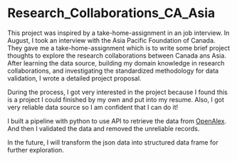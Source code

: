 # Research_Collaborations_CA_Asia


This project was inspired by a take-home-assignment in an job interview. In August, I took an interview with the Asia Pacific Foundation of Canada. They gave me a take-home-assignment which is to write some brief project thoughts to explore the research collaborations between Canada ans Asia. After learning the data source, building my domain knowledge in research collaborations, and investigating the standardized methodology for data validation, I wrote a detailed project proposal. 

During the process, I got very interested in the project because I found this is a project I could finished by my own and put into my resume. Also, I got very reliable data source so I am confident that I can do it! 

I built a pipeline with python to use API to retrieve the data from [OpenAlex](https://openalex.org/). And then I validated the data and removed the unreliable records.

In the future, I will transform the json data into structured data frame for further exploration.





